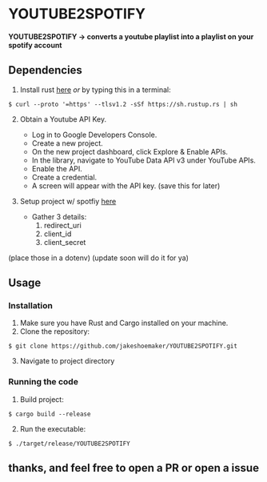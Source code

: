 # YOUTUBE2SPOTIFY
#### YOUTUBE2SPOTIFY -> converts a youtube playlist into a playlist on your spotify account

## Dependencies
1. Install rust [here](https://rustup.rs) *or* by typing this in a terminal:
```
$ curl --proto '=https' --tlsv1.2 -sSf https://sh.rustup.rs | sh
```
2.  Obtain a Youtube API Key. 
    - Log in to Google Developers Console.
    - Create a new project.
    - On the new project dashboard, click Explore & Enable APIs.
    - In the library, navigate to YouTube Data API v3 under YouTube APIs.
    - Enable the API.
    - Create a credential.
    - A screen will appear with the API key. (save this for later)

3. Setup project w/ spotfiy [here](https://developer.spotify.com/dashboard)
    - Gather 3 details: 
        1. redirect_uri
        2. client_id
        3. client_secret
        
 (place those in a dotenv) (update soon will do it for ya)

## Usage

### Installation

1. Make sure you have Rust and Cargo installed on your machine.
2. Clone the repository: 
```
$ git clone https://github.com/jakeshoemaker/YOUTUBE2SPOTIFY.git
```
3. Navigate to project directory
### Running the code
1. Build project: 
```
$ cargo build --release
```
2. Run the executable:
```
$ ./target/release/YOUTUBE2SPOTIFY
```


## thanks, and feel free to open a PR or open a issue
